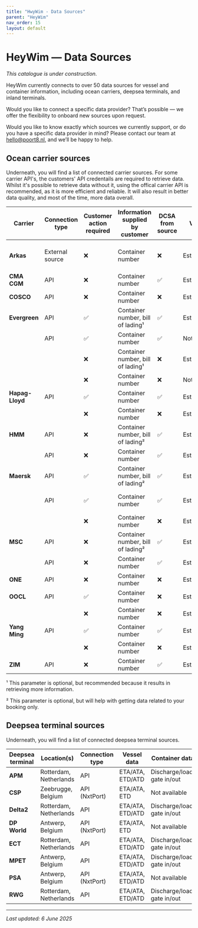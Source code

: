 ```yaml
---
title: "HwyWim - Data Sources"
parent: "HeyWim"
nav_order: 15
layout: default
---
```



# HeyWim — Data Sources
*This catalogue is under construction.*
 
HeyWim currently connects to over 50 data sources for vessel and container information, including ocean carriers, deepsea terminals, and inland terminals.

Would you like to connect a specific data provider? That’s possible — we offer the flexibility to onboard new sources upon request.

Would you like to know exactly which sources we currently support, or do you have a specific data provider in mind? Please contact our team at hello@poort8.nl, and we’ll be happy to help.

## Ocean carrier sources
Underneath, you will find a list of connected carrier sources. For some carrier API's, the customers' API credentails are required to retrieve data. Whilst it's possible to retrieve data without it, using the offical carrier API is recommended, as it is more efficient and reliable. It will also result in better data quality, and most of the time, more data overall.

| Carrier         | Connection type | Customer action required | Information supplied by customer  | DCSA from source | Vessel data      | Container data   | Notes                               |
| --------------- | --------------- | ------------------------ | --------------------------------- | ---------------- | ---------------- | ---------------- | ----------------------------------- |
| **Arkas**       | External source | ❌                       | Container number                  | ❌               | Estimated/actual | Actual           | EDT available; No times, dates only |
| **CMA CGM**     | API             | ❌                       | Container number                  | ✅               | Estimated/actual | Estimated/actual |                                     |
| **COSCO**       | API             | ❌                       | Container number                  | ❌               | Estimated/actual | Actual           |                                     |
| **Evergreen**   | API             | ✅                       | Container number, bill of lading¹ | ✅               | Estimated/actual | Actual           |                                     |
|                 | API             | ✅                       | Container number                  | ✅               | Not available    | Actual           |                                     |
|                 |                 | ❌                       | Container number, bill of lading¹ | ❌               | Estimated        | Actual           | No times, dates only                |
|                 |                 | ❌                       | Container number                  | ❌               | Not available    | Actual           | No times, dates only                |
| **Hapag-Lloyd** | API             | ✅                       | Container number                  | ✅               | Estimated/actual | Estimated/actual |                                     |
|                 |                 | ❌                       | Container number                  | ❌               | Estimated/actual | Actual           |                                     |
| **HMM**         | API             | ❌                       | Container number, bill of lading² | ✅               | Estimated/actual | Estimated/actual |                                     |
|                 | API             | ❌                       | Container number                  | ✅               | Estimated/actual | Estimated/actual |                                     |
| **Maersk**      | API             | ✅                       | Container number, bill of lading² | ✅               | Estimated/actual | Actual           | Truck/rail ETA/ETD's available      |
|                 | API             | ✅                       | Container number                  | ✅               | Estimated/actual | Actual           | Truck/rail ETA/ETD's available      |
|                 |                 | ❌                       | Container number                  | ❌               | Estimated/actual | Actual           |                                     |
| **MSC**         | API             | ❌                       | Container number, bill of lading² | ✅               | Estimated/actual | Actual           |                                     |
|                 | API             | ❌                       | Container number                  | ✅               | Estimated/actual | Actual           |                                     |
| **ONE**         | API             | ❌                       | Container number                  | ❌               | Estimated/actual | Estimated/actual |                                     |
| **OOCL**        | API             | ✅                       | Container number                  | ❌               | Estimated/actual | Actual           |                                     |
|                 |                 | ❌                       | Container number                  | ❌               | Estimated/actual | Actual           |                                     |
| **Yang Ming**   | API             | ✅                       | Container number                  | ✅               | Estimated/actual | Actual           |                                     |
|                 |                 | ❌                       | Container number                  | ❌               | Estimated/actual | Actual           |                                     |
| **ZIM**         | API             | ❌                       | Container number                  | ✅               | Estimated/actual | Actual           |                                     |

¹ This parameter is optional, but recommended because it results in retrieving more information.

² This parameter is optional, but will help with getting data related to your booking only.


## Deepsea terminal sources
Underneath, you will find a list of connected deepsea terminal sources.

| Deepsea terminal | Location(s)            | Connection type | Vessel data       | Container data              | Cargo opening/closing |
| ---------------- | ---------------------- | --------------- | ----------------- | --------------------------- | --------------------- |
| **APM**          | Rotterdam, Netherlands | API             | ETA/ATA, ETD/ATD  | Discharge/load, gate in/out | Yes                   |
| **CSP**          | Zeebrugge, Belgium     | API (NxtPort)   | ETA/ATA, ETD      | Not available               | Opening only          |
| **Delta2**       | Rotterdam, Netherlands | API             | ETA/ATA, ETD/ATD  | Discharge/load, gate in/out | Yes                   |
| **DP World**     | Antwerp, Belgium       | API (NxtPort)   | ETA/ATA, ETD      | Not available               | Opening only          |
| **ECT**          | Rotterdam, Netherlands | API             | ETA/ATA, ETD/ATD  | Discharge/load, gate in/out | Yes                   |
| **MPET**         | Antwerp, Belgium       | API             | ETA/ATA, ETD/ATD  | Discharge/load, gate in/out | Yes                   |
| **PSA**          | Antwerp, Belgium       | API (NxtPort)   | ETA/ATA, ETD/ATD  | Not available               | Opening only          |
| **RWG**          | Rotterdam, Netherlands | API             | ETA/ATA, ETD/ATD  | Discharge/load, gate in/out | Yes                   |

---
*Last updated: 6 June 2025*